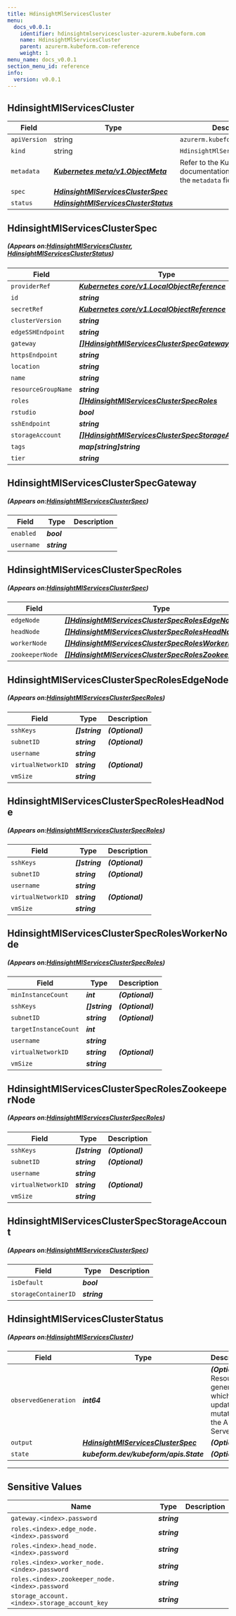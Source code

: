 ```yaml
---
title: HdinsightMlServicesCluster
menu:
  docs_v0.0.1:
    identifier: hdinsightmlservicescluster-azurerm.kubeform.com
    name: HdinsightMlServicesCluster
    parent: azurerm.kubeform.com-reference
    weight: 1
menu_name: docs_v0.0.1
section_menu_id: reference
info:
  version: v0.0.1
---
```


## HdinsightMlServicesCluster
| Field | Type | Description |
| ------ | ----- | ----------- |
| `apiVersion` | string | `azurerm.kubeform.com/v1alpha1` |
|    `kind` | string | `HdinsightMlServicesCluster` |
| `metadata` | ***[Kubernetes meta/v1.ObjectMeta](https://kubernetes.io/docs/reference/generated/kubernetes-api/v1.13/#objectmeta-v1-meta)***|Refer to the Kubernetes API documentation for the fields of the `metadata` field.|
| `spec` | ***[HdinsightMlServicesClusterSpec](#HdinsightMlServicesClusterSpec)***||
| `status` | ***[HdinsightMlServicesClusterStatus](#HdinsightMlServicesClusterStatus)***||
## HdinsightMlServicesClusterSpec
##### (Appears on:[HdinsightMlServicesCluster](#HdinsightMlServicesCluster), [HdinsightMlServicesClusterStatus](#HdinsightMlServicesClusterStatus))
| Field | Type | Description |
| ------ | ----- | ----------- |
| `providerRef` | ***[Kubernetes core/v1.LocalObjectReference](https://kubernetes.io/docs/reference/generated/kubernetes-api/v1.13/#localobjectreference-v1-core)***||
| `id` | ***string***||
| `secretRef` | ***[Kubernetes core/v1.LocalObjectReference](https://kubernetes.io/docs/reference/generated/kubernetes-api/v1.13/#localobjectreference-v1-core)***||
| `clusterVersion` | ***string***||
| `edgeSSHEndpoint` | ***string***| ***(Optional)*** |
| `gateway` | ***[[]HdinsightMlServicesClusterSpecGateway](#HdinsightMlServicesClusterSpecGateway)***||
| `httpsEndpoint` | ***string***| ***(Optional)*** |
| `location` | ***string***||
| `name` | ***string***||
| `resourceGroupName` | ***string***||
| `roles` | ***[[]HdinsightMlServicesClusterSpecRoles](#HdinsightMlServicesClusterSpecRoles)***||
| `rstudio` | ***bool***||
| `sshEndpoint` | ***string***| ***(Optional)*** |
| `storageAccount` | ***[[]HdinsightMlServicesClusterSpecStorageAccount](#HdinsightMlServicesClusterSpecStorageAccount)***||
| `tags` | ***map[string]string***| ***(Optional)*** |
| `tier` | ***string***||
## HdinsightMlServicesClusterSpecGateway
##### (Appears on:[HdinsightMlServicesClusterSpec](#HdinsightMlServicesClusterSpec))
| Field | Type | Description |
| ------ | ----- | ----------- |
| `enabled` | ***bool***||
| `username` | ***string***||
## HdinsightMlServicesClusterSpecRoles
##### (Appears on:[HdinsightMlServicesClusterSpec](#HdinsightMlServicesClusterSpec))
| Field | Type | Description |
| ------ | ----- | ----------- |
| `edgeNode` | ***[[]HdinsightMlServicesClusterSpecRolesEdgeNode](#HdinsightMlServicesClusterSpecRolesEdgeNode)***||
| `headNode` | ***[[]HdinsightMlServicesClusterSpecRolesHeadNode](#HdinsightMlServicesClusterSpecRolesHeadNode)***||
| `workerNode` | ***[[]HdinsightMlServicesClusterSpecRolesWorkerNode](#HdinsightMlServicesClusterSpecRolesWorkerNode)***||
| `zookeeperNode` | ***[[]HdinsightMlServicesClusterSpecRolesZookeeperNode](#HdinsightMlServicesClusterSpecRolesZookeeperNode)***||
## HdinsightMlServicesClusterSpecRolesEdgeNode
##### (Appears on:[HdinsightMlServicesClusterSpecRoles](#HdinsightMlServicesClusterSpecRoles))
| Field | Type | Description |
| ------ | ----- | ----------- |
| `sshKeys` | ***[]string***| ***(Optional)*** |
| `subnetID` | ***string***| ***(Optional)*** |
| `username` | ***string***||
| `virtualNetworkID` | ***string***| ***(Optional)*** |
| `vmSize` | ***string***||
## HdinsightMlServicesClusterSpecRolesHeadNode
##### (Appears on:[HdinsightMlServicesClusterSpecRoles](#HdinsightMlServicesClusterSpecRoles))
| Field | Type | Description |
| ------ | ----- | ----------- |
| `sshKeys` | ***[]string***| ***(Optional)*** |
| `subnetID` | ***string***| ***(Optional)*** |
| `username` | ***string***||
| `virtualNetworkID` | ***string***| ***(Optional)*** |
| `vmSize` | ***string***||
## HdinsightMlServicesClusterSpecRolesWorkerNode
##### (Appears on:[HdinsightMlServicesClusterSpecRoles](#HdinsightMlServicesClusterSpecRoles))
| Field | Type | Description |
| ------ | ----- | ----------- |
| `minInstanceCount` | ***int***| ***(Optional)*** |
| `sshKeys` | ***[]string***| ***(Optional)*** |
| `subnetID` | ***string***| ***(Optional)*** |
| `targetInstanceCount` | ***int***||
| `username` | ***string***||
| `virtualNetworkID` | ***string***| ***(Optional)*** |
| `vmSize` | ***string***||
## HdinsightMlServicesClusterSpecRolesZookeeperNode
##### (Appears on:[HdinsightMlServicesClusterSpecRoles](#HdinsightMlServicesClusterSpecRoles))
| Field | Type | Description |
| ------ | ----- | ----------- |
| `sshKeys` | ***[]string***| ***(Optional)*** |
| `subnetID` | ***string***| ***(Optional)*** |
| `username` | ***string***||
| `virtualNetworkID` | ***string***| ***(Optional)*** |
| `vmSize` | ***string***||
## HdinsightMlServicesClusterSpecStorageAccount
##### (Appears on:[HdinsightMlServicesClusterSpec](#HdinsightMlServicesClusterSpec))
| Field | Type | Description |
| ------ | ----- | ----------- |
| `isDefault` | ***bool***||
| `storageContainerID` | ***string***||
## HdinsightMlServicesClusterStatus
##### (Appears on:[HdinsightMlServicesCluster](#HdinsightMlServicesCluster))
| Field | Type | Description |
| ------ | ----- | ----------- |
| `observedGeneration` | ***int64***| ***(Optional)*** Resource generation, which is updated on mutation by the API Server.|
| `output` | ***[HdinsightMlServicesClusterSpec](#HdinsightMlServicesClusterSpec)***| ***(Optional)*** |
| `state` | ***kubeform.dev/kubeform/apis.State***| ***(Optional)*** |
---
## Sensitive Values
| Name | Type | Description |
|------|------|-------------|
| `gateway.<index>.password` | ***string*** ||
| `roles.<index>.edge_node.<index>.password` | ***string*** ||
| `roles.<index>.head_node.<index>.password` | ***string*** ||
| `roles.<index>.worker_node.<index>.password` | ***string*** ||
| `roles.<index>.zookeeper_node.<index>.password` | ***string*** ||
| `storage_account.<index>.storage_account_key` | ***string*** ||
